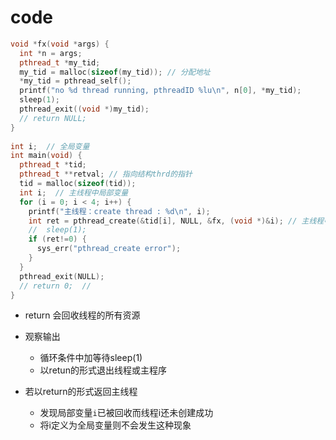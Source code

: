 # code

```c++
void *fx(void *args) {  
  int *n = args;  
  pthread_t *my_tid;  
  my_tid = malloc(sizeof(my_tid)); // 分配地址  
  *my_tid = pthread_self();  
  printf("no %d thread running, pthreadID %lu\n", n[0], *my_tid);  
  sleep(1);
  pthread_exit((void *)my_tid);  
  // return NULL;
}  
  
int i;  // 全局变量
int main(void) {  
  pthread_t *tid;  
  pthread_t **retval; // 指向结构thrd的指针  
  tid = malloc(sizeof(tid));  
  int i;  // 主线程中局部变量
  for (i = 0; i < 4; i++) {  
    printf("主线程：create thread : %d\n", i);  
    int ret = pthread_create(&tid[i], NULL, &fx, (void *)&i); // 主线程中的i  
    //  sleep(1);  
    if (ret!=0) {  
      sys_err("pthread_create error");  
    }  
  }  
  pthread_exit(NULL);
  // return 0;  // 
}
```

- return 会回收线程的所有资源
- 观察输出
  - 循环条件中加等待sleep(1)
  - 以retun的形式退出线程或主程序 
  
- 若以return的形式返回主线程
  - 发现局部变量`i`已被回收而线程i还未创建成功 
  - 将i定义为全局变量则不会发生这种现象
